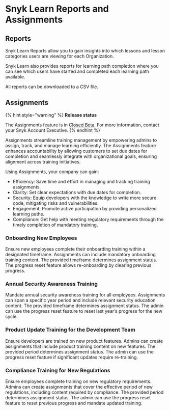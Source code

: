 # Snyk Learn Reports and Assignments

## Reports

Snyk Learn Reports allow you to gain insights into which lessons and lesson categories users are viewing for each Organization.

Snyk Learn also provides reports for learning path completion where you can see which users have started and completed each learning path available.

All reports can be downloaded to a CSV file.&#x20;

## Assignments

{% hint style="warning" %}
**Release status**

The Assignments feature is in [Closed Beta](https://docs.snyk.io/getting-started/snyk-release-process#closed-beta). For more information, contact your Snyk Account Executive.
{% endhint %}

Assignments streamline training management by empowering admins to assign, track, and manage learning efficiently. The Assignments feature enhances accountability by allowing customers to set due dates for completion and seamlessly integrate with organizational goals, ensuring alignment across training initiatives.

Using Assignments, your company can gain:&#x20;

* Efficiency: Save time and effort in managing and tracking training assignments.&#x20;
* Clarity: Set clear expectations with due dates for completion.&#x20;
* Security: Equip developers with the knowledge to write more secure code, mitigating risks and vulnerabilities.&#x20;
* Engagement: Promote active participation by providing personalized learning paths.&#x20;
* Compliance: Get help with meeting regulatory requirements through the timely completion of mandatory training.

### Onboarding New Employees
Ensure new employees complete their onboarding training within a designated timeframe. Assignments can include mandatory onboarding training content. The provided timeframe determines assignment status. The progress reset feature allows re-onboarding by clearing previous progress.


### Annual Security Awareness Training
Mandate annual security awareness training for all employees. Assignments can span a specific year period and include relevant security education content. The provided timeframe determines assignment status. The admin can use the progress reset feature to reset last year’s progress for the new cycle.


### Product Update Training for the Development Team
Ensure developers are trained on new product features. Admins can create assignments that include product training content on new features. The provided period determines assignment status. The admin can use the progress reset feature if significant updates require re-training.


### Compliance Training for New Regulations
Ensure employees complete training on new regulatory requirements. Admins can create assignments that cover the effective period of new regulations, including content required by compliance. The provided period determines assignment status. The admin can use the progress reset feature to reset previous progress and mandate updated training.
